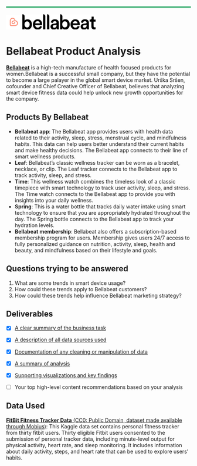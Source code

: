 ![top line](./Resources/Images/topLine.png)  

![logo](./Resources/Images/logo.png)  ![full logo](./Resources/Images/fullLogo.png)
# Bellabeat Product Analysis

[**Bellabeat**](https://bellabeat.com "Bellabeat website") is a high-tech manufacture of health focused products for women.Bellabeat is a successful small company, but they have the  potential to become a large palayer in the global smart device market. 
Urška Sršen, cofounder and Chief Creative Officer of Bellabeat, believes that analyzing smart device fitness data could help unlock new growth opportunities for the company.

## Products By Bellabeat

* **Bellabeat app**: The Bellabeat app provides users with health data related to their activity, sleep, stress,
menstrual cycle, and mindfulness habits. This data can help users better understand their current habits and
make healthy decisions. The Bellabeat app connects to their line of smart wellness products.
* **Leaf**: Bellabeat’s classic wellness tracker can be worn as a bracelet, necklace, or clip. The Leaf tracker connects
to the Bellabeat app to track activity, sleep, and stress.
* **Time**: This wellness watch combines the timeless look of a classic timepiece with smart technology to track user
activity, sleep, and stress. The Time watch connects to the Bellabeat app to provide you with insights into your
daily wellness.
* **Spring**: This is a water bottle that tracks daily water intake using smart technology to ensure that you are
appropriately hydrated throughout the day. The Spring bottle connects to the Bellabeat app to track your
hydration levels.
* **Bellabeat membership**: Bellabeat also offers a subscription-based membership program for users.
Membership gives users 24/7 access to fully personalized guidance on nutrition, activity, sleep, health and
beauty, and mindfulness based on their lifestyle and goals.

## Questions trying to be answered

1. What are some trends in smart device usage? 
2. How could these trends apply to Bellabeat customers?
3. How could these trends help influence Bellabeat marketing strategy?

## Deliverables

- [X] [A clear summary of the business task](https://github.com/abhisindh/Bellabeat_Product_Analysis/blob/master/001_Ask/Business_Task_statement.md "Business task statement")
- [X] [A description of all data sources used](https://github.com/abhisindh/Bellabeat_Product_Analysis/blob/master/002_Prepare/Data_Description.md "Data Description")
- [X] [Documentation of any cleaning or manipulation of data](https://github.com/abhisindh/Bellabeat_Product_Analysis/blob/master/003_Process/changeLog.md "Change Log") 
- [X] [A summary of analysis](https://github.com/abhisindh/Bellabeat_Product_Analysis/blob/master/004_Analyze/Analyze.md "Analysis summary")
- [X] [Supporting visualizations and key findings](https://github.com/abhisindh/Bellabeat_Product_Analysis/blob/master/005_Share/Presentation.pptx "Presentation")
- [ ] Your top high-level content recommendations based on your analysis


## Data Used

[**FitBit Fitness Tracker Data** (CC0: Public Domain, dataset made available through Mobius)](https://www.kaggle.com/datasets/arashnic/fitbit "Link to Dataset"): This Kaggle data set
contains personal fitness tracker from thirty fitbit users. Thirty eligible Fitbit users consented to the submission of
personal tracker data, including minute-level output for physical activity, heart rate, and sleep monitoring. It includes
information about daily activity, steps, and heart rate that can be used to explore users’ habits.


